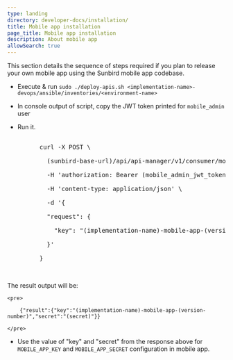 ```yaml
---
type: landing
directory: developer-docs/installation/
title: Mobile app installation
page_title: Mobile app installation
description: About mobile app
allowSearch: true
---
```


This section details the sequence of steps required if you plan to release your own mobile app using the Sunbird mobile app codebase.

* Execute & run `sudo ./deploy-apis.sh <implementation-name>-devops/ansible/inventories/<environment-name>`

* In console output of script, copy the JWT token printed for `mobile_admin` user

* Run it.

	<pre>

		curl -X POST \

		  (sunbird-base-url)/api/api-manager/v1/consumer/mobile_app/credential/register \

		  -H 'authorization: Bearer (mobile_admin_jwt_token)' \

		  -H 'content-type: application/json' \

		  -d '{

		  "request": {

			"key": "(implementation-name)-mobile-app-(version-number)"

		  }'

		}

	</pre>

The result output will be:

	<pre>

		{"result":{"key":"(implementation-name)-mobile-app-(version-number)","secret":"(secret)"}}

	</pre>

*  Use the value of "key" and "secret" from the response above for `MOBILE_APP_KEY` and `MOBILE_APP_SECRET` configuration in mobile app.


